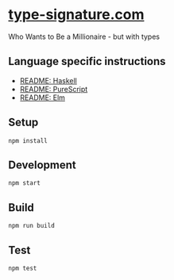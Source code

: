 # [type-signature.com](https://type-signature.com)

Who Wants to Be a Millionaire - but with types

## Language specific instructions

- [README: Haskell](./data/haskell/README_HASKELL.md)
- [README: PureScript](./data/purescript/README_PURESCRIPT.md)
- [README: Elm](./data/elm/README_ELM.md)

## Setup

```shell
npm install
```

## Development

```shell
npm start
```

## Build

```shell
npm run build
```

## Test

```shell
npm test
```
